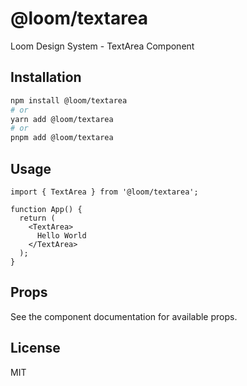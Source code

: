 # @loom/textarea

Loom Design System - TextArea Component

## Installation

```bash
npm install @loom/textarea
# or
yarn add @loom/textarea
# or
pnpm add @loom/textarea
```

## Usage

```tsx
import { TextArea } from '@loom/textarea';

function App() {
  return (
    <TextArea>
      Hello World
    </TextArea>
  );
}
```

## Props

See the component documentation for available props.

## License

MIT
